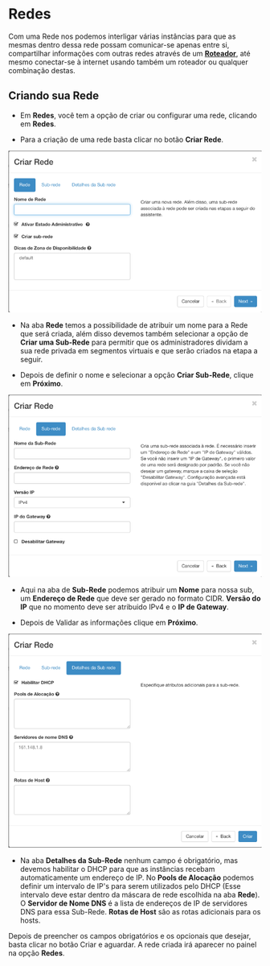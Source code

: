 # Redes

<!-- A criação de rede é a primeira parte do Roadmap de Sucesso - Cloud Serpro:

1. Crie e Configure uma rede;
2. [Crie um roteador externo](../redes/roteadores.md);
3. [Crie ou configure grupos de segurança](../redes/gruposDeSeguranca.md);
4. [Dispare uma Instância](../computacao/instancias.md);
5. [Aloque um IP Flutuante](../redes/ipsFlutuantes.md);
6. [Acesso via SSH](../inicial/acesso-via-ssh.md); -->

Com uma Rede nos podemos interligar várias instâncias para que as mesmas dentro dessa rede possam comunicar-se apenas entre si, compartilhar informações com outras redes através de um [**Roteador**](../redes/roteadores.md), até mesmo conectar-se à internet usando também um roteador ou qualquer combinação destas.

## Criando sua Rede

* Em **Redes**, você tem a opção de criar ou configurar uma rede, clicando em **Redes**.

* Para a criação de uma rede basta clicar no botão **Criar Rede**.

![Criar Rede Cloud Serpro](../../img/redes/criar-rede.png)

* Na aba **Rede** temos a possibilidade de atribuir um nome para a Rede que será criada, além disso devemos também selecionar a opção de **Criar uma Sub-Rede** para permitir que os administradores dividam a sua rede privada em segmentos virtuais e que serão criados na etapa a seguir.

* Depois de definir o nome e selecionar a opção **Criar Sub-Rede**, clique em **Próximo**.

![Criar Sub-Rede Cloud Serpro](../../img/redes/subrede.png)

* Aqui na aba de **Sub-Rede** podemos atribuir um **Nome** para nossa sub, um **Endereço de Rede** que deve ser gerado no formato CIDR. **Versão do IP** que no momento deve ser atribuido IPv4 e o **IP de Gateway**. 

* Depois de Validar as informações clique em **Próximo**.

![Criar Rede Cloud Serpro](../../img/redes/detalhes-da-sub-rede.png)

* Na aba **Detalhes da Sub-Rede** nenhum campo é obrigatório, mas devemos habilitar o DHCP para que as instâncias recebam automaticamente um endereço de IP. No **Pools de Alocação** podemos definir um intervalo de IP's para serem utilizados pelo DHCP (Esse intervalo deve estar dentro da máscara de rede escolhida na aba **Rede**). O **Servidor de Nome DNS** é a lista de endereços de IP de servidores DNS para essa Sub-Rede. **Rotas de Host** são as rotas adicionais para os hosts.

Depois de preencher os campos obrigatórios e os opcionais que desejar, basta clicar no botão Criar e aguardar. A rede criada irá aparecer no painel na opção **Redes**.




